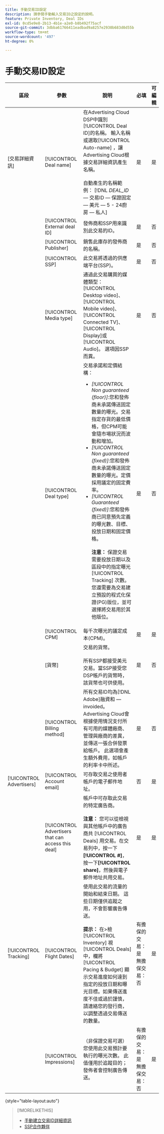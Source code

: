 ```yaml
---
title: 手動交易ID設定
description: 請參閱手動輸入交易ID之設定的說明。
feature: Private Inventory, Deal IDs
exl-id: 0cd5e9e8-2b13-4b1e-a2e0-b8b492f75acf
source-git-commit: 3dbba61766411eadbad9a8257e2930b683d0d55b
workflow-type: tm+mt
source-wordcount: '497'
ht-degree: 0%

---
```


# 手動交易ID設定

| 區段 | 參數 | 說明 | 必填 | 可編輯 |
|---------|-----------|-------------|----------|----------|
| [交易詳細資訊] | [!UICONTROL Deal name] | 在Advertising Cloud DSP中識別[!UICONTROL Deal ID]的名稱。 輸入名稱或選取[!UICONTROL Auto-name] ，讓Advertising Cloud根據交易詳細資訊產生名稱。<br><br>自動產生的名稱範例： [!DNL *DEAL_ID*  — 交易ID — 保證固定 — 美元 — 5 - 24廚房 — 私人] | 是 | 是 |
|  | [!UICONTROL External deal ID] | 發佈商和SSP用來識別此交易的ID。 | 是 | 否 |
|  | [!UICONTROL Publisher] | 銷售此庫存的發佈商的名稱。 | 是 | 否 |
|  | [!UICONTROL SSP] | 此交易將透過的供應端平台(SSP)。 | 是 | 否 |
|  | [!UICONTROL Media type] | 通過此交易購買的媒體類型：[!UICONTROL Desktop video]、[!UICONTROL Mobile video]、[!UICONTROL Connected TV]、[!UICONTROL Display]或[!UICONTROL Audio]。 選項因SSP而異。 | 是 | 否 |
|  | [!UICONTROL Deal type] | 交易承諾和定價結構：<br><ul><li>*[!UICONTROL Non guaranteed (floor)]*:您和發佈商未承諾傳送固定數量的曝光。交易指定存貨的最低價格，但CPM可能會隨市場狀況而波動和增加。</li><li>*[!UICONTROL Non guaranteed (fixed)]*:您和發佈商未承諾傳送固定數量的曝光。定價採用議定的固定費率。</li><li>*[!UICONTROL Guaranteed (fixed)]*:您和發佈商已同意預先定義的曝光數、目標、投放日期和固定價格。<br><br><b>注意：</b> 保證交易需要投放日期以及區段中的指定曝光 [!UICONTROL Tracking] 次數。您還需要為交易建立預設的程式化保證(PG)版位，並可選擇將交易用於其他版位。</li></ul> | 是 | 否 |
|  | [!UICONTROL CPM] | 每千次曝光的議定成本(CPM)。 | 是 | 是 |
|  | [貨幣] | 交易的貨幣。<br><br>所有SSP都接受美元交易。當SSP接受您DSP帳戶的貨幣時，該貨幣也可供使用。 | 是 | 否 |
|  | [!UICONTROL Billing method] | 所有交易ID均為[!DNL Adobe]融資和 — invoided。 Advertising Cloud會根據使用情況支付所有可用的媒體廠商、管理與廠商的差異，並傳送一張合併發票給帳戶。 此選項會產生額外費用，如帳戶的利率卡中所述。 | 是 | 否 |
| [!UICONTROL Advertisers] | [!UICONTROL Account email] | 可存取交易之使用者帳戶的電子郵件地址。 | 否 | 是 |
|  | [!UICONTROL Advertisers that can access this deal] | 帳戶中可存取此交易的特定廣告商。<br><br><b>注意：</b> 您可以從檢視與其他帳戶中的廣告商共 [!UICONTROL Deals] 用交易。在交易列中，按一下&#x200B;**[!UICONTROL #]**，按一下&#x200B;**[!UICONTROL share]**，然後與電子郵件地址共用交易。 | 是 | 是 |
| [!UICONTROL Tracking] | [!UICONTROL Flight Dates] | 使用此交易的流量的開始和結束日期。 這些日期僅供追蹤之用，不會影響廣告傳送。<br><br><b>提示： </b> 在>檢 [!UICONTROL Inventory] 視 [!UICONTROL Deals] 中，欄將 [!UICONTROL Pacing & Budget] 顯示交易進度如何達到指定的投放日期和曝光目標。如果傳送進度不佳或過於謹慎，請連絡您的發行商，以調整透過交易傳送的數量。 | 有擔保的交易：是<br>無擔保交易：否 | 是 |
|  | [!UICONTROL Impressions] | （非保證交易可選）您使用此交易預計要執行的曝光次數。 此值僅用於追蹤目的；發佈者會控制廣告傳送。 | 有擔保的交易：是<br>無擔保交易：否 | 是 |

{style=&quot;table-layout:auto&quot;}

>[!MORELIKETHIS]
>
>* [手動建立交易ID詳細資訊](deal-id-create.md)
>* [SSP合作夥伴](ssp-partners.md)

<!-- >* [About Private Inventory](private-inventory-about.md) -->
